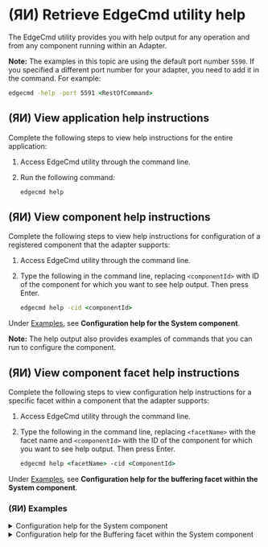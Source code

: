 ﻿---
uid: RetrieveEdgeCmdUtilityHelp1-1
---

# (ЯИ) Retrieve EdgeCmd utility help

The EdgeCmd utility provides you with help output for any operation and from any component running within an Adapter.

**Note:** The examples in this topic are using the default port number `5590`. If you specified a different port number for your adapter, you need to add it in the command. For example:

```cmd
edgecmd -help -port 5591 <RestOfCommand>
```

## (ЯИ) View application help instructions

Complete the following steps to view help instructions for the entire application:

1. Access EdgeCmd utility through the command line.
2. Run the following command:
    
    ```cmd
    edgecmd help
    ```

## (ЯИ) View component help instructions

Complete the following steps to view help instructions for configuration of a registered component that the adapter supports:

1. Access EdgeCmd utility through the command line.
2. Type the following in the command line, replacing `<componentId>` with ID of the component for which you want to see help output. Then press Enter.

   ```cmd
   edgecmd help -cid <componentId>
   ```

 Under [Examples](#examples), see **Configuration help for the System component**.

  **Note:** The help output also provides examples of commands that you can run to configure the component.

## (ЯИ) View component facet help instructions

Complete the following steps to view configuration help instructions for a specific facet within a component that the adapter supports:

1. Access EdgeCmd utility through the command line.
2. Type the following in the command line, replacing `<facetName>` with the facet name and `<componentId>` with the ID of the component for which you want to see help output. Then press Enter.

   ```cmd
   edgecmd help <facetName> -cid <ComponentId>
   ```

 Under [Examples](#examples), see **Configuration help for the buffering facet within the System component**.

### (ЯИ) Examples

<details>
    <summary>Configuration help for the System component</summary>
    <pre>

    edgecmd help -cid System

    ---------------------------------------------------------------------------------------------------------
    Component System command-line facet => 'Logging'
    ---------------------------------------------------------------------------------------------------------
    LogLevel                    [Optional] Desired log level settings. Options: Trace, Debug, Information, Warning, Error, Critical, None.
    LogFileSizeLimitBytes       [Optional] Maximum size in bytes of log files that the service will create for this component. Must be no less than 1000.
    LogFileCountLimit           [Optional] Maximum number of log files that the service will create for this component. Must be a positive integer.


    ---------------------------------------------------------------------------------------------------------
    Component System command-line facet => 'HealthEndpoints'
    ---------------------------------------------------------------------------------------------------------
    Id                           [Optional] Id of existing configuration to be edited of removed.
    Endpoint                     [Required] URL of OMF destination
    UserName                     [Required group 1]  User name used for authentication to PI Web API OMF endpoint.
    Password                     [Required group 1]  Password used for authentication to PI Web API OMF endpoint.
    ClientId                     [Required group 2]  Client ID used for authentication to OSIsoft Cloud Services.
    ClientSecret                 [Required group 2]  Client Secret used for authentication to OSIsoft Cloud Services.
    TokenEndpoint                [Optional group 2] URL of OMF destination's token service.
    ValidateEndpointCertificate  [Optional] If true, endpoint certificate will be validated (recommended). If false, any endpoint certificate will be accepted. OSIsoft strongly recommends using disabled endpoint certificate validation for testing purposes only.

    Note: Only one Required group must be specified. Group 1 for PI Web API or Group 2 for OCS.


    ---------------------------------------------------------------------------------------------------------
    Component System command-line facet => 'Components'
    ---------------------------------------------------------------------------------------------------------
    ComponentId                    [Required] ID of the hosted component.
    ComponentType                  [Required] Type of the hosted component. Valid component types: OmfEgress, OpcUa.


    ---------------------------------------------------------------------------------------------------------
    Component System command-line facet => 'Buffering'
    ---------------------------------------------------------------------------------------------------------
    BufferLocation                 [Required] Location of the on-disk buffers.
    MaxBufferSizeMB                [Optional] Maximum size of the on-disk or in-memory buffers.
    EnablePersistentBuffering      [Optional] Enable or disable on-disk buffering.


    ---------------------------------------------------------------------------------------------------------
    Component System command-line facet => 'General'
    ---------------------------------------------------------------------------------------------------------
    EnableDiagnostics              [Optional] Enable application diagnostics.
    MetadataLevel                  [Optional] Defines amount of metadata sent to OMF endpoints. Options: None, Low, Medium, High.

  </pre>
  </details>

  <details>
      <summary>Configuration help for the Buffering facet within the System component</summary>
      <pre>

      edgecmd help Buffering -cid System

      ---------------------------------------------------------------------------------------------------------
      Component System command-line facet => 'Buffering'
      ---------------------------------------------------------------------------------------------------------
      BufferLocation                 [Required] Location of the on-disk buffers.
      MaxBufferSizeMB                [Optional] Maximum size of the on-disk or in-memory buffers.
      EnablePersistentBuffering      [Optional] Enable or disable on-disk buffering.

 </pre>
</details>
